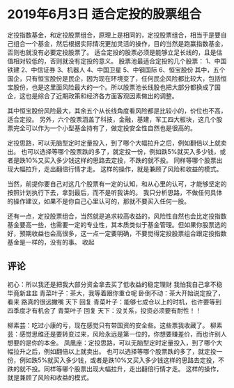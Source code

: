 # 2019年6月3日 适合定投的股票组合
[url]: (https://t.zsxq.com/MjQvji2)

定投指数基金，和定投股票组合，原理上是相同的，定投股票组合，相当于是要自己组合一个基金，然后根据实际情况更加灵活的操作，目的当然是跑赢指数基金，否则也就没有必要定投股票了。
适合定投的股票必须是能够立足长线的，且是估值相对较低的，否则就没有定投的意义。
股票池最适合定投的几个股票：
1、中国铁建
2、中信证券
3、机器人
4、中国卫星
5、中钢国际
6、恒宝股份
其中，五个国企，只有恒宝股份是民企，因为现在环境变了，任何民企风险都比较大，包括恒宝股份，也是这里面风险最大的一个。所以股票池长线股也把大部分都换成了国企，这也是综合了近期政策和经济各方面客观因素做出的调整。

其中恒宝股份风险最大，其余五个从长线角度看风险都是比较小的，价位也不高，适合定投。
另外，六个股票涵盖了科技，金融，基建，军工四大板块，这几个股票完全可以作为一个小型基金持有了，做定投安全性自然也是很高的。

定投思路，可以无脑型定时定量投入，到了哪个大幅拉升之后，例如翻倍以上就卖出。
也可以选择等哪个股票跌的多了，就定投一份，例如跌5%就买入多少钱，或者是跌10%又买入多少钱这样的思路去定投，不跌的就不投。
同样等哪个股票出现大幅拉升，走出翻倍行情才走。
这样的操作，就是兼顾了风险和收益的模式。

当然，前提你要自己对这几个股票有一定的认知，和从心里的认可，才能够坚定的按照计划执行下去，拿到最后，而不是听我讲的。
我只分析思路，不做任何具体的操作建议，如果不是你自己心里认可的，那就不要买入任何一股。

还有一点，定投股票组合，当然就是追求较高收益的，风险性自然也会比定投指数基金要高一些，也需要一定的专业性，其本质类似于基金管理。但如果你股票选的好，预期收益也会高很多，这一点一定要明确，不要觉得定投股票组合跟定投指数基金是一样的，没有的事。
收起

## 评论
初心：所以我还是把我大部分资金拿去买了低收益的稳定理财 我怕我自己拿不稳 毕竟新韭韭
青菜叶子：茶大，我等着跟你重仓呢
卧倒不动：茶大开始说定投了，看来 路真的很远撇嘴
天下 回复 青菜叶子：能够七成仓以上的时机，也许要等到四季度才有机会了
青菜叶子 回复 天下：没关系，投资必须要有耐性！！

柳素芸：吃过小康的亏，现在感觉只有带国资的安全些。这些票我收藏了。
柳素芸：感觉思维还是要转变过来，风险永远是第一位的，你想要赚差价，而也许别人想要的是你的本金。
凤凰座：定投思路，可以无脑型定时定量投入，到了哪个大幅拉升之后，例如翻倍以上就卖出。 也可以选择等哪个股票跌的多了，就定投一份，例如跌5%就买入多少钱，或者是跌10%又买入多少钱这样的思路去定投，不跌的就不投。同样等哪个股票出现大幅拉升，走出翻倍行情才走。 这样的操作，就是兼顾了风险和收益的模式。